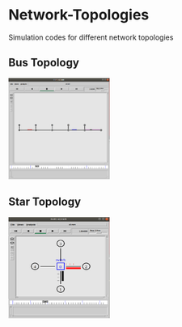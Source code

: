 # Network-Topologies
Simulation codes for different network topologies

## Bus Topology
<img src="https://github.com/saumyaborwankar/Network-Topologies/blob/master/images/bus.png" width="200" height="200" />

## Star Topology
<img src="https://github.com/saumyaborwankar/Network-Topologies/blob/master/images/star.png" width="200" height="200" />
